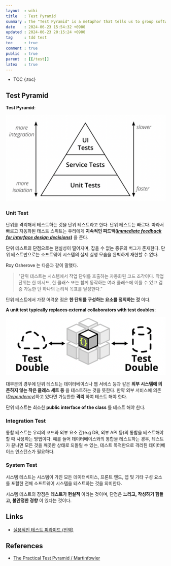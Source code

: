 ```yaml
---
layout  : wiki
title   : Test Pyramid
summary : The "Test Pyramid" is a metaphor that tells us to group software tests into buckets of different granularity
date    : 2024-06-23 15:54:32 +0900
updated : 2024-06-23 20:15:24 +0900
tag     : tdd test
toc     : true
comment : true
public  : true
parent  : [[/test]]
latex   : true
---
```

* TOC
{:toc}

## Test Pyramid

__Test Pyramid__:

![](/resource/wiki/test-the-practical-test-pyramid/tesy-pyramid.png)

### Unit Test

단위를 격리해서 테스트하는 것을 단위 테스트라고 한다. 단위 테스트는 빠르다. 따라서 빠르고 자동화된 테스트 스위트는 우리에게 __지속적인 피드백(_[Immediate feedback for interface design decisions](https://baekjungho.github.io/wiki/tdd/tdd-interface-design-decisions/)_)__ 을 준다.

단위 테스트의 단점으로는 현실성이 떨어지며, 잡을 수 없는 종류의 버그가 존재한다. 단위 테스트만으로는 소프트웨어 시스템의 실제 실행 모습을 완벽하게 재현할 수 없다.

Roy Osherove 는 다음과 같이 말했다.

> "단위 테스트는 시스템에서 작업 단위를 호출하는 자동화된 코드 조각이다. 작업 단위는 한 메서드, 한 클래스 또는 함께 동작하는 여러 클래스에 이룰 수 있고 검증 가능한 단 하나의 논리적 목표를 달성한다."

단위 테스트에서 가장 어려운 점은 __한 단위를 구성하는 요소를 정의하는 것__ 이다.

__A unit test typically replaces external collaborators with test doubles__:

![](/resource/wiki/test-the-practical-test-pyramid/test-double.png)

대부분의 경우에 단위 테스트는 데이터베이스나 웹 서비스 등과 같은 __외부 시스템에 의존하지 않는 작은 클래스 세트 등__ 을 테스트하는 것을 뜻한다.
만약 외부 서비스에 의존(_[Dependency](https://en.wikipedia.org/wiki/Dependency)_)하고 있다면 가능한한 __격리__ 하여 테스트 해야 한다.

단위 테스트는 최소한 __public interface of the class__ 를 테스트 해야 한다.

### Integration Test

통합 테스트는 우리의 코드와 외부 요소 간(e.g DB, 외부 API 등)의 통합을 테스트해야할 때 사용하는 방법이다.
예를 들어 데이터베이스와의 통합을 테스트하는 경우, 테스트가 끝나면 모든 것을 깨끗한 상태로 되돌릴 수 있는, 테스트 목적만으로 격리된 데이터베이스 인스턴스가 필요하다.

### System Test

시스템 테스트는 시스템이 가진 모든 데이터베이스, 프론트 엔드, 앱 및 기타 구성 요소를 포함한 전체 소프트웨어 시스템을 테스트하는 것을 의미한다.

시스템 테스트의 장점은 __테스트가 현실적__ 이라는 것이며, 단점은 __느리고, 작성하기 힘들고, 불안정한 경향__ 이 있다는 것이다.

## Links

- [실용적인 테스트 피라미드 (번역)](https://www.integer.blog/practical-test-pyramid/)

## References

- [The Practical Test Pyramid / Martinfowler](https://martinfowler.com/articles/practical-test-pyramid.html)